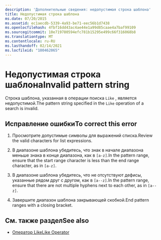 ```yaml
---
description: 'Дополнительные сведения: недопустимая строка шаблона'
title: Недопустимая строка шаблона
ms.date: 07/20/2015
ms.assetid: ec1aecdb-5339-4a93-be71-eec56b1d7438
ms.openlocfilehash: 4fbf16dd43ac4ae44e1a99d85caae4a7baf99109
ms.sourcegitcommit: 10e719780594efc781b15295e499c66f316068b8
ms.translationtype: MT
ms.contentlocale: ru-RU
ms.lasthandoff: 02/14/2021
ms.locfileid: "100462065"
---
```

# <a name="invalid-pattern-string"></a><span data-ttu-id="da9ae-103">Недопустимая строка шаблона</span><span class="sxs-lookup"><span data-stu-id="da9ae-103">Invalid pattern string</span></span>

<span data-ttu-id="da9ae-104">Строка шаблона, указанная в операции поиска `Like` , является недопустимой.</span><span class="sxs-lookup"><span data-stu-id="da9ae-104">The pattern string specified in the `Like` operation of a search is invalid.</span></span>  
  
## <a name="to-correct-this-error"></a><span data-ttu-id="da9ae-105">Исправление ошибки</span><span class="sxs-lookup"><span data-stu-id="da9ae-105">To correct this error</span></span>  
  
1. <span data-ttu-id="da9ae-106">Просмотрите допустимые символы для выражений списка.</span><span class="sxs-lookup"><span data-stu-id="da9ae-106">Review the valid characters for list expressions.</span></span>  
  
2. <span data-ttu-id="da9ae-107">В диапазоне шаблона убедитесь, что знак в начале диапазона меньше знака в конце диапазона, как в `[a-z]`.</span><span class="sxs-lookup"><span data-stu-id="da9ae-107">In the pattern range, ensure that the start range character is less than the end range character, as in `[a-z]`.</span></span>  
  
3. <span data-ttu-id="da9ae-108">В диапазоне шаблона убедитесь, что не отсутствуют дефисы, указанные рядом друг с другом, как в `[a--z]`.</span><span class="sxs-lookup"><span data-stu-id="da9ae-108">In the pattern range, ensure that there are not multiple hyphens next to each other, as in `[a--z]`.</span></span>  
  
4. <span data-ttu-id="da9ae-109">Завершите диапазон шаблона закрывающей скобкой.</span><span class="sxs-lookup"><span data-stu-id="da9ae-109">End pattern ranges with a closing bracket.</span></span>  
  
## <a name="see-also"></a><span data-ttu-id="da9ae-110">См. также раздел</span><span class="sxs-lookup"><span data-stu-id="da9ae-110">See also</span></span>

- [<span data-ttu-id="da9ae-111">Оператор Like</span><span class="sxs-lookup"><span data-stu-id="da9ae-111">Like Operator</span></span>](../language-reference/operators/like-operator.md)
